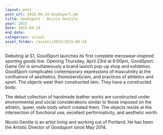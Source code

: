 ```yaml
---
layout: post
post_url: 2015-04-24-Goodsport.md
title: Goodsport - Nicolo Gentile
year: 2015
date: 2015-04-24
end_date: 
categories: visual
asset_folder: /assets/2015/2015-04-24
---
```

Debuting at S1, GoodSport launches its first complete menswear-inspired sporting goods line. Opening Thursday, April 23rd at 6:00pm, GoodSport: Game On! is simultaneously a brand launch pop-up shop and exhibition. GoodSport complicates contemporary expressions of masculinity at the confluence of aesthetics, (homo)eroticism, and practices of athletics and sport. The objects wear their constructed skin. They have a constructed body.

The debut collection of handmade leather works are constructed under environmental and social considerations similar to those imposed on the athletic, queer, male body which created them. The objects reside at the intersection of functional use, excellent performativity, and aesthetic worth.

Nicolo Gentile is an artist living and working out of Portland. He has been the Artistic Director of Goodsport since May 2014.